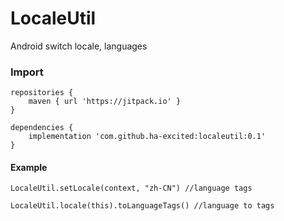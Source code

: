 # LocaleUtil

Android switch locale, languages

### Import

```
repositories {
    maven { url 'https://jitpack.io' }
}

dependencies {
    implementation 'com.github.ha-excited:localeutil:0.1'
}
```

#### Example

```
LocaleUtil.setLocale(context, "zh-CN") //language tags

LocaleUtil.locale(this).toLanguageTags() //language to tags
```